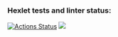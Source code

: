 ### Hexlet tests and linter status:
[![Actions Status](https://github.com/NikitaStarikovF/frontend-project-lvl2/workflows/hexlet-check/badge.svg)](https://github.com/NikitaStarikovF/frontend-project-lvl2/actions)
<a href="https://codeclimate.com/github/NikitaStarikovF/frontend-project-lvl2/maintainability"><img src="https://api.codeclimate.com/v1/badges/6da03d8b7c4d54b7afa7/maintainability" /></a>
